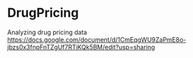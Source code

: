 # DrugPricing
Analyzing drug pricing data
https://docs.google.com/document/d/1CmEqgWU9ZaPmE8o-jbzs0x3fnpFnTZgUf7RTiKQk5BM/edit?usp=sharing 